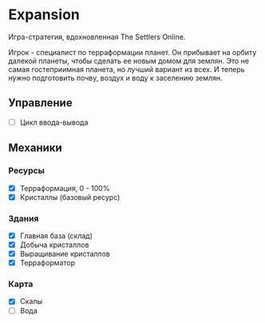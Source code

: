 # Expansion

Игра-стратегия, вдохновленная The Settlers Online.

Игрок - специалист по терраформации планет. 
Он прибывает на орбиту далекой планеты, чтобы сделать ее новым домом для землян.
Это не самая гостеприимная планета, но лучший вариант из всех. И теперь нужно
подготовить почву, воздух и воду к заселению землян.

## Управление

-	[ ] Цикл ввода-вывода

## Механики

### Ресурсы

-	[x] Терраформация, 0 - 100%
-	[x] Кристаллы (базовый ресурс)

### Здания

-	[x] Главная база (склад)
-	[x] Добыча кристаллов
-	[x] Выращивание кристаллов
-	[x] Терраформатор

### Карта

-	[x] Скалы
-	[ ] Вода
